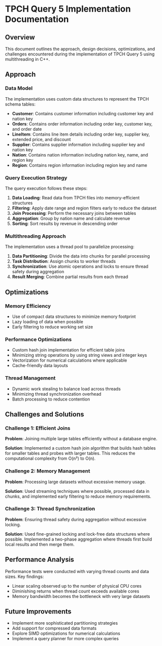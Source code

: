 # TPCH Query 5 Implementation Documentation

## Overview

This document outlines the approach, design decisions, optimizations, and challenges encountered during the implementation of TPCH Query 5 using multithreading in C++.

## Approach

### Data Model

The implementation uses custom data structures to represent the TPCH schema tables:

- **Customer**: Contains customer information including customer key and nation key
- **Orders**: Contains order information including order key, customer key, and order date
- **LineItem**: Contains line item details including order key, supplier key, extended price, and discount
- **Supplier**: Contains supplier information including supplier key and nation key
- **Nation**: Contains nation information including nation key, name, and region key
- **Region**: Contains region information including region key and name

### Query Execution Strategy

The query execution follows these steps:

1. **Data Loading**: Read data from TPCH files into memory-efficient structures
2. **Filtering**: Apply date range and region filters early to reduce the dataset
3. **Join Processing**: Perform the necessary joins between tables
4. **Aggregation**: Group by nation name and calculate revenue
5. **Sorting**: Sort results by revenue in descending order

### Multithreading Approach

The implementation uses a thread pool to parallelize processing:

1. **Data Partitioning**: Divide the data into chunks for parallel processing
2. **Task Distribution**: Assign chunks to worker threads
3. **Synchronization**: Use atomic operations and locks to ensure thread safety during aggregation
4. **Result Merging**: Combine partial results from each thread

## Optimizations

### Memory Efficiency

- Use of compact data structures to minimize memory footprint
- Lazy loading of data when possible
- Early filtering to reduce working set size

### Performance Optimizations

- Custom hash join implementation for efficient table joins
- Minimizing string operations by using string views and integer keys
- Vectorization for numerical calculations where applicable
- Cache-friendly data layouts

### Thread Management

- Dynamic work stealing to balance load across threads
- Minimizing thread synchronization overhead
- Batch processing to reduce contention

## Challenges and Solutions

### Challenge 1: Efficient Joins

**Problem**: Joining multiple large tables efficiently without a database engine.

**Solution**: Implemented a custom hash join algorithm that builds hash tables for smaller tables and probes with larger tables. This reduces the computational complexity from O(n²) to O(n).

### Challenge 2: Memory Management

**Problem**: Processing large datasets without excessive memory usage.

**Solution**: Used streaming techniques where possible, processed data in chunks, and implemented early filtering to reduce memory requirements.

### Challenge 3: Thread Synchronization

**Problem**: Ensuring thread safety during aggregation without excessive locking.

**Solution**: Used fine-grained locking and lock-free data structures where possible. Implemented a two-phase aggregation where threads first build local results and then merge them.

## Performance Analysis

Performance tests were conducted with varying thread counts and data sizes. Key findings:

- Linear scaling observed up to the number of physical CPU cores
- Diminishing returns when thread count exceeds available cores
- Memory bandwidth becomes the bottleneck with very large datasets

## Future Improvements

- Implement more sophisticated partitioning strategies
- Add support for compressed data formats
- Explore SIMD optimizations for numerical calculations
- Implement a query planner for more complex queries